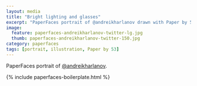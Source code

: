 ```yaml
---
layout: media
title: "Bright lighting and glasses"
excerpt: "PaperFaces portrait of @andreikharlanov drawn with Paper by 53 on an iPad."
image: 
  feature: paperfaces-andreikharlanov-twitter-lg.jpg
  thumb: paperfaces-andreikharlanov-twitter-150.jpg
category: paperfaces
tags: [portrait, illustration, Paper by 53]
---
```


PaperFaces portrait of [@andreikharlanov](http://twitter.com/andreikharlanov).

{% include paperfaces-boilerplate.html %}